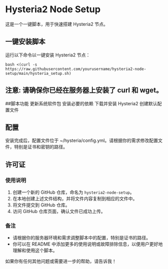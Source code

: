 # Hysteria2 Node Setup

这是一个一键脚本，用于快速搭建 Hysteria2 节点。

## 一键安装脚本

运行以下命令以一键安装 Hysteria2 节点：

```
bash <(curl -s https://raw.githubusercontent.com/yourusername/hysteria2-node-setup/main/hysteria_setup.sh)
```
## 注意: 请确保你已经在服务器上安装了 curl 和 wget。

##脚本功能
更新系统软件包
安装必要的依赖
下载并安装 Hysteria2
创建默认配置文件

## 配置
安装完成后，配置文件位于 ~/hysteria/config.yml。请根据你的需求修改配置文件，特别是证书和密钥的路径。

## 许可证

### 使用说明

1. 创建一个新的 GitHub 仓库，命名为 `hysteria2-node-setup`。
2. 在本地创建上述文件结构，并将文件内容复制到相应的文件中。
3. 将文件提交到 GitHub 仓库。
4. 访问 GitHub 仓库页面，确认文件已成功上传。

### 备注

- 请根据你的服务器环境和需求调整脚本中的配置，特别是证书的路径。
- 你可以在 README 中添加更多的使用说明或故障排除信息，以便用户更好地理解和使用这个脚本。

如果你有任何其他问题或需要进一步的帮助，请告诉我！
